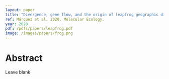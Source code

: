 ```yaml
---
layout: paper
title: "Divergence, gene flow, and the origin of leapfrog geographic distributions: The history of colour pattern variation in Phyllobates poison‐dart frogs"
ref: Márquez et al. 2020. Molecular Ecology.
year: 2020
pdf: /pdfs/papers/leapfrog.pdf
image: /images/papers/frog.png
---
```


# Abstract

Leave blank